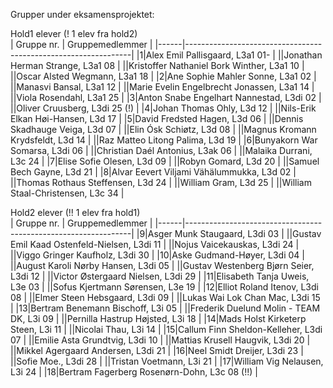 Grupper under eksamensprojektet:  
  
Hold1 elever (! 1 elev fra hold2)  
| Gruppe nr.  | Gruppemedlemmer                                                       |
|------|----------------------------------------------------------------|
|1|Alex Emil Pallisgaard, L3a1 01- |
||Jonathan Herman Strange, L3a1 08 | 
||Kristoffer Nathaniel Bork Winther, L3a1 10 |
||Oscar Alsted Wegmann, L3a1 18  |
|2|Ane Sophie Mahler Sonne, L3a1 02  |
||Manasvi Bansal, L3a1 12  |
||Marie Evelin Engelbrecht Jonassen, L3a1 14 | 
||Viola Rosendahl, L3a1 25  |
|3|Anton Snabe Engelhart Nannestad, L3di 02 | 
||Oliver Cruusberg, L3di 25 (!)  |
|4|Johan Thomas Ohly, L3d 12  |
||Nils-Erik Elkan Høi-Hansen, L3d 17  |
|5|David Fredsted Hagen, L3d 06 | 
||Dennis Skadhauge Veiga, L3d 07  |
||Elin Ósk Schiøtz, L3d 08  |
||Magnus Kromann Krydsfeldt, L3d 14  |
||Raz Matteo Litong Palima, L3d 19  |
|6|Bunyakorn War Somarsa, L3di 06  |
||Christian Daél Antonius, L3ak 06 | 
||Malaika Durrani, L3c 24  |
|7|Elise Sofie Olesen, L3d 09 | 
||Robyn Gomard, L3d 20  |
||Samuel Bech Gayne, L3d 21  |
|8|Alvar Eevert Viljami Vähälummukka, L3d 02  |
||Thomas Rothaus Steffensen, L3d 24  |
||William Gram, L3d 25  |
||William Staal-Christensen, L3c 34 | 

  
  
Hold2 elever (!! 1 elev fra hold1)  
| Gruppe nr.  | Gruppemedlemmer                                                       |
|------|----------------------------------------------------------------|
|9|Asger Munk Staugaard, L3di 03  |
||Gustav Emil Kaad Ostenfeld-Nielsen, L3di 11  |
||Nojus Vaicekauskas, L3di 24  |
||Viggo Gringer Kaufholz, L3di 30  |
|10|Aske Gudmand-Høyer, L3di 04  |
||August Karoli Nørby Hansen, L3di 05  |
||Gustav Westenberg Bjørn Seier, L3di 12 | 
||Victor Østergaard Nielsen, L3di 29 | 
|11|Elisabeth Tanja Uweis, L3e 03  |
||Sofus Kjertmann Sørensen, L3e 19 | 
|12|Elliot Roland Itenov, L3di 08 | 
||Elmer Steen Hebsgaard, L3di 09  |
||Lukas Wai Lok Chan Mac, L3di 15 | 
|13|Bertram Benemann Bischoff, L3i 05 | 
||Frederik Duelund Molin - TEAM DK, L3i 09  |
||Pernilla Hastrup Højsted, L3i 18  |
|14|Mads Holst Kirketerp Steen, L3i 11  |
||Nicolai Thau, L3i 14  |
|15|Callum Finn Sheldon-Kelleher, L3di 07 | 
||Emilie Asta Grundtvig, L3di 10 | 
||Mattias Krusell Haugvik, L3di 20  |
||Mikkel Agergaard Andersen, L3di 21  |
|16|Neel Smidt Dreijer, L3di 23  |
||Sofie Moe., L3di 28  |
||Tristan Voetmann, L3i 21  |
|17|William Vig Nelausen, L3i 24  |
|18|Bertram Fagerberg Rosenørn-Dohn, L3c 08 (!!)  |
	

